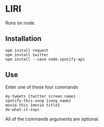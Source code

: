 # LIRI

Runs on node.

## Installation

```
npm install request
npm install twitter
npm install --save node-spotify-api
```

## Use

Enter one of these four commands

```
my-tweets {twitter screen name}
spotify-this-song {song name}
movie-this {movie title}
do-what-it-says
```

All of the commands arguments are optional.
